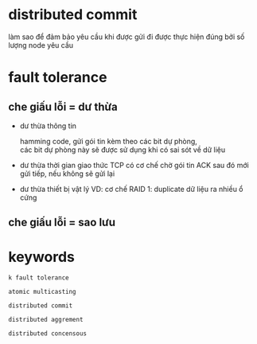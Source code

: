 # distributed commit

làm sao để đảm bảo yêu cầu khi được gửi đi được thực hiện đúng bởi số lượng node yêu cầu

# fault tolerance

## che giấu lỗi = dư thừa

-   dư thừa thông tin

    hamming code, gửi gói tin kèm theo các bit dự phòng, <br>
    các bit dự phòng này sẽ được sử dụng khi có sai sót về dữ liệu

-   dư thừa thời gian
    giao thức TCP có cơ chế chờ gói tin ACK sau đó mới gửi tiếp, nếu không sẽ gửi lại

-   dư thừa thiết bị vật lý
    VD: cơ chế RAID 1: duplicate dữ liệu ra nhiều ổ cứng

## che giấu lỗi = sao lưu

# keywords

`k fault tolerance`

`atomic multicasting`

`distributed commit`

`distributed aggrement`

`distributed concensous`
